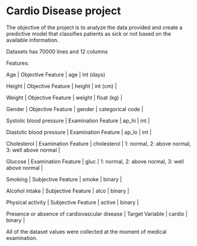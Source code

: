 # Cardio Disease project

The objective of the project is to analyze the data provided and create a predictive model that classifies patients as sick or not based on the available information.

Datasets has 70000 lines and 12 columns

Features:

Age | Objective Feature | age | int (days)

Height | Objective Feature | height | int (cm) |

Weight | Objective Feature | weight | float (kg) |

Gender | Objective Feature | gender | categorical code |

Systolic blood pressure | Examination Feature | ap_hi | int |

Diastolic blood pressure | Examination Feature | ap_lo | int |

Cholesterol | Examination Feature | cholesterol | 1: normal, 2: above normal, 3: well above normal |

Glucose | Examination Feature | gluc | 1: normal, 2: above normal, 3: well above normal |

Smoking | Subjective Feature | smoke | binary |

Alcohol intake | Subjective Feature | alco | binary |

Physical activity | Subjective Feature | active | binary |

Presence or absence of cardiovascular disease | Target Variable | cardio | binary |

All of the dataset values were collected at the moment of medical examination.

